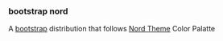 ### bootstrap nord

A [bootstrap](https://getbootstrap.com/) distribution that follows [Nord Theme](https://nordtheme.com) Color Palatte